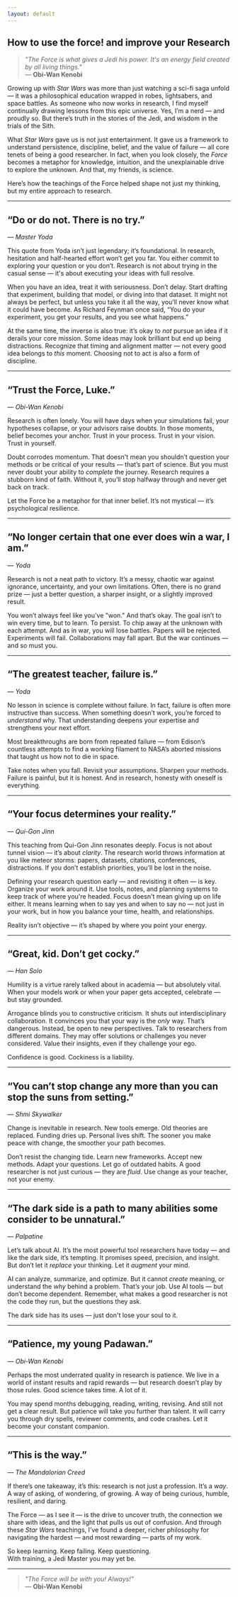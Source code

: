 ```yaml
---
layout: default
---
```


<h2>How to use the force! and improve your Research</h2>

> *"The Force is what gives a Jedi his power. It's an energy field created by all living things."*  
> — **Obi-Wan Kenobi**

Growing up with *Star Wars* was more than just watching a sci-fi saga unfold — it was a philosophical education wrapped in robes, lightsabers, and space battles. As someone who now works in research, I find myself continually drawing lessons from this epic universe. Yes, I’m a nerd — and proudly so. But there’s truth in the stories of the Jedi, and wisdom in the trials of the Sith.

What *Star Wars* gave us is not just entertainment. It gave us a framework to understand persistence, discipline, belief, and the value of failure — all core tenets of being a good researcher. In fact, when you look closely, the *Force* becomes a metaphor for knowledge, intuition, and the unexplainable drive to explore the unknown. And that, my friends, is science.

Here’s how the teachings of the Force helped shape not just my thinking, but my entire approach to research.

---

## “Do or do not. There is no try.”  
— *Master Yoda*

This quote from Yoda isn’t just legendary; it’s foundational. In research, hesitation and half-hearted effort won’t get you far. You either commit to exploring your question or you don’t. Research is not about trying in the casual sense — it's about executing your ideas with full resolve.

When you have an idea, treat it with seriousness. Don’t delay. Start drafting that experiment, building that model, or diving into that dataset. It might not always be perfect, but unless you take it all the way, you’ll never know what it could have become. As Richard Feynman once said, “You do your experiment, you get your results, and you see what happens.” 

At the same time, the inverse is also true: it’s okay to *not* pursue an idea if it derails your core mission. Some ideas may look brilliant but end up being distractions. Recognize that timing and alignment matter — not every good idea belongs to *this* moment. Choosing not to act is also a form of discipline.

---

## “Trust the Force, Luke.”  
— *Obi-Wan Kenobi*

Research is often lonely. You will have days when your simulations fail, your hypotheses collapse, or your advisors raise doubts. In those moments, belief becomes your anchor. Trust in your process. Trust in your vision. Trust in yourself.

Doubt corrodes momentum. That doesn't mean you shouldn’t question your methods or be critical of your results — that’s part of science. But you must never doubt your ability to *complete* the journey. Research requires a stubborn kind of faith. Without it, you’ll stop halfway through and never get back on track.

Let the Force be a metaphor for that inner belief. It’s not mystical — it’s psychological resilience.

---

## “No longer certain that one ever does win a war, I am.”  
— *Yoda*

Research is not a neat path to victory. It’s a messy, chaotic war against ignorance, uncertainty, and your own limitations. Often, there is no grand prize — just a better question, a sharper insight, or a slightly improved result.

You won’t always feel like you’ve "won." And that’s okay. The goal isn’t to win every time, but to learn. To persist. To chip away at the unknown with each attempt. And as in war, you will lose battles. Papers will be rejected. Experiments will fail. Collaborations may fall apart. But the war continues — and so must you.

---

## “The greatest teacher, failure is.”  
— *Yoda*

No lesson in science is complete without failure. In fact, failure is often more instructive than success. When something doesn’t work, you’re forced to *understand* why. That understanding deepens your expertise and strengthens your next effort.

Most breakthroughs are born from repeated failure — from Edison’s countless attempts to find a working filament to NASA’s aborted missions that taught us how not to die in space.

Take notes when you fall. Revisit your assumptions. Sharpen your methods. Failure is painful, but it is honest. And in research, honesty with oneself is everything.

---

## “Your focus determines your reality.”  
— *Qui-Gon Jinn*

This teaching from Qui-Gon Jinn resonates deeply. Focus is not about tunnel vision — it’s about *clarity*. The research world throws information at you like meteor storms: papers, datasets, citations, conferences, distractions. If you don’t establish priorities, you’ll be lost in the noise.

Defining your research question early — and revisiting it often — is key. Organize your work around it. Use tools, notes, and planning systems to keep track of where you're headed. Focus doesn't mean giving up on life either. It means learning when to say yes and when to say no — not just in your work, but in how you balance your time, health, and relationships.

Reality isn’t objective — it’s shaped by where you point your energy.

---

## “Great, kid. Don’t get cocky.”  
— *Han Solo*

Humility is a virtue rarely talked about in academia — but absolutely vital. When your models work or when your paper gets accepted, celebrate — but stay grounded.

Arrogance blinds you to constructive criticism. It shuts out interdisciplinary collaboration. It convinces you that your way is the *only* way. That’s dangerous. Instead, be open to new perspectives. Talk to researchers from different domains. They may offer solutions or challenges you never considered. Value their insights, even if they challenge your ego.

Confidence is good. Cockiness is a liability.

---

## “You can’t stop change any more than you can stop the suns from setting.”  
— *Shmi Skywalker*

Change is inevitable in research. New tools emerge. Old theories are replaced. Funding dries up. Personal lives shift. The sooner you make peace with change, the smoother your path becomes.

Don’t resist the changing tide. Learn new frameworks. Accept new methods. Adapt your questions. Let go of outdated habits. A good researcher is not just curious — they are *fluid*. Use change as your teacher, not your enemy.

---

## “The dark side is a path to many abilities some consider to be unnatural.”  
— *Palpatine*

Let’s talk about AI. It’s the most powerful tool researchers have today — and like the dark side, it’s tempting. It promises speed, precision, and insight. But don’t let it *replace* your thinking. Let it *augment* your mind.

AI can analyze, summarize, and optimize. But it cannot *create* meaning, or understand the *why* behind a problem. That’s your job. Use AI tools — but don’t become dependent. Remember, what makes a good researcher is not the code they run, but the questions they ask.

The dark side has its uses — just don't lose your soul to it.

---

## “Patience, my young Padawan.”  
— *Obi-Wan Kenobi*

Perhaps the most underrated quality in research is patience. We live in a world of instant results and rapid rewards — but research doesn’t play by those rules. Good science takes time. A lot of it.

You may spend months debugging, reading, writing, revising. And still not get a clear result. But patience will take you further than talent. It will carry you through dry spells, reviewer comments, and code crashes. Let it become your constant companion.

---

## “This is the way.”  
— *The Mandalorian Creed*

If there’s one takeaway, it’s this: research is not just a profession. It’s a *way*. A way of asking, of wondering, of growing. A way of being curious, humble, resilient, and daring.

The Force — as I see it — is the drive to uncover truth, the connection we share with ideas, and the light that pulls us out of confusion. And through these *Star Wars* teachings, I’ve found a deeper, richer philosophy for navigating the hardest — and most rewarding — parts of my work.

So keep learning. Keep failing. Keep questioning.  
With training, a Jedi Master you may yet be.

---

> *"The Force will be with you! Always!"*  
> — **Obi-Wan Kenobi**
